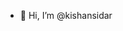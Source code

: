 - 👋 Hi, I’m @kishansidar

<!---
kishansidar/kishansidar is a ✨ special ✨ repository because its `README.md` (this file) appears on your GitHub profile.
You can click the Preview link to take a look at your changes.
--->
